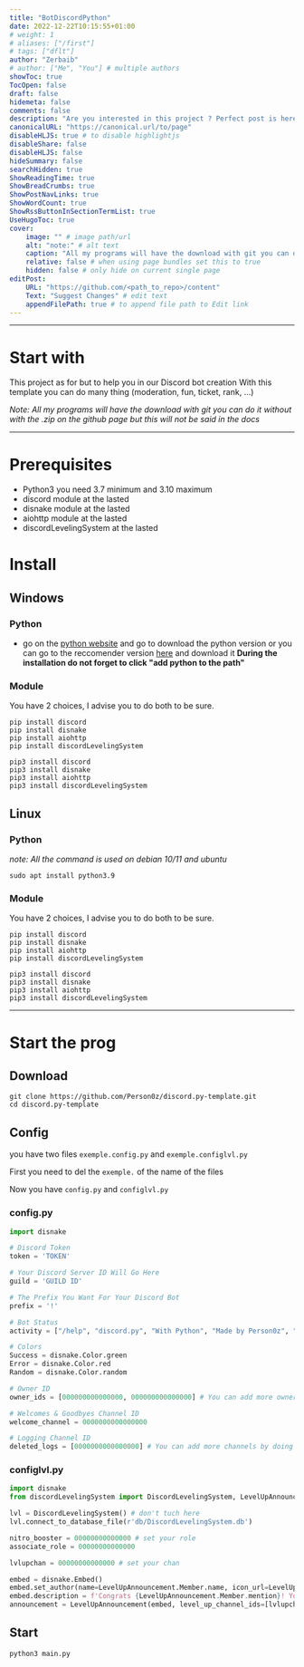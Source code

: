 ```yaml
---
title: "BotDiscordPython"
date: 2022-12-22T10:15:55+01:00
# weight: 1
# aliases: ["/first"]
# tags: ["dflt"]
author: "Zerbaib"
# author: ["Me", "You"] # multiple authors
showToc: true
TocOpen: false
draft: false
hidemeta: false
comments: false
description: "Are you interested in this project ? Perfect post is here to explain it to you !"
canonicalURL: "https://canonical.url/to/page"
disableHLJS: true # to disable highlightjs
disableShare: false
disableHLJS: false
hideSummary: false
searchHidden: true
ShowReadingTime: true
ShowBreadCrumbs: true
ShowPostNavLinks: true
ShowWordCount: true
ShowRssButtonInSectionTermList: true
UseHugoToc: true
cover:
    image: "" # image path/url
    alt: "note:" # alt text
    caption: "All my programs will have the download with git you can do it without with the .zip on the github page but this will not be said in the docs" # display caption under cover
    relative: false # when using page bundles set this to true
    hidden: false # only hide on current single page
editPost:
    URL: "https://github.com/<path_to_repo>/content"
    Text: "Suggest Changes" # edit text
    appendFilePath: true # to append file path to Edit link
---
```


---
# Start with
This project as for but to help you in our Discord bot creation
With this template you can do many thing (moderation, fun, ticket, rank, ...)

*Note: All my programs will have the download with git you can do it without with the .zip on the github page but this will not be said in the docs*

---
# Prerequisites
- Python3 you need 3.7 minimum and 3.10 maximum
- discord module at the lasted
- disnake module at the lasted
- aiohttp module at the lasted
- discordLevelingSystem at the lasted

# Install

## Windows
### Python
- go on the [python website](https://www.python.org/) and go to download the python version or you can go to the reccomender version [here](https://www.python.org/downloads/release/python-397/) and download it
**During the installation do not forget to click "add python to the path"**

### Module
You have 2 choices, I advise you to do both to be sure.
```
pip install discord
pip install disnake
pip install aiohttp
pip install discordLevelingSystem
```
```
pip3 install discord
pip3 install disnake
pip3 install aiohttp
pip3 install discordLevelingSystem
```

## Linux
### Python
*note: All the command is used on debian 10/11 and ubuntu*
```
sudo apt install python3.9
```

### Module
You have 2 choices, I advise you to do both to be sure.
```
pip install discord
pip install disnake
pip install aiohttp
pip install discordLevelingSystem
```
```
pip3 install discord
pip3 install disnake
pip3 install aiohttp
pip3 install discordLevelingSystem
```

---
# Start the prog
## Download
```
git clone https://github.com/Person0z/discord.py-template.git
cd discord.py-template
```

## Config
you have two files ``exemple.config.py`` and ``exemple.configlvl.py``

First you need to del the ``exemple.`` of the name of the files

Now you have ``config.py`` and ``configlvl.py``

### config.py
```py
import disnake

# Discord Token
token = 'TOKEN'

# Your Discord Server ID Will Go Here 
guild = 'GUILD ID'

# The Prefix You Want For Your Discord Bot
prefix = '!'

# Bot Status
activity = ["/help", "discord.py", "With Python", "Made by Person0z", "V.1.3-beta", "Made with Zerbaib", "In dev"]

# Colors
Success = disnake.Color.green
Error = disnake.Color.red
Random = disnake.Color.random

# Owner ID
owner_ids = [000000000000000, 000000000000000] # You can add more owner ids by adding a comma and the id

# Welcomes & Goodbyes Channel ID
welcome_channel = 0000000000000000

# Logging Channel ID
deleted_logs = [0000000000000000] # You can add more channels by doing this: [channel_id, channel_id, channel_id]
```

### configlvl.py
```py
import disnake
from discordLevelingSystem import DiscordLevelingSystem, LevelUpAnnouncement, RoleAward

lvl = DiscordLevelingSystem() # don't tuch here
lvl.connect_to_database_file(r'db/DiscordLevelingSystem.db')

nitro_booster = 00000000000000 # set your role
associate_role = 00000000000000

lvlupchan = 00000000000000 # set your chan

embed = disnake.Embed()
embed.set_author(name=LevelUpAnnouncement.Member.name, icon_url=LevelUpAnnouncement.Member.avatar_url)
embed.description = f'Congrats {LevelUpAnnouncement.Member.mention}! You are now level {LevelUpAnnouncement.LEVEL} 😎' # set our message on levelup
announcement = LevelUpAnnouncement(embed, level_up_channel_ids=[lvlupchan])
```

## Start
```
python3 main.py
```